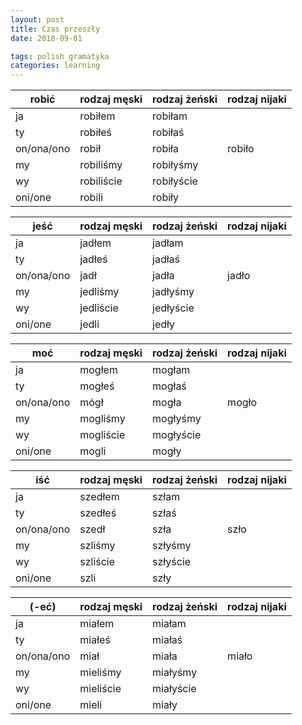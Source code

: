 ```yaml
---
layout: post
title: Czas przeszły
date: 2018-09-01

tags: polish gramatyka
categories: learning
---
```

|robić|rodzaj męski|rodzaj żeński|rodzaj nijaki
|-|-|-|-|
|ja|robiłem|robiłam||
|ty|robiłeś|robiłaś||
|on/ona/ono|robił|robiła|robiło|
|my|robiliśmy|robiłyśmy||
|wy|robiliście|robiłyście||
|oni/one|robili|robiły||

|jeść|rodzaj męski|rodzaj żeński|rodzaj nijaki
|-|-|-|-|
|ja|jadłem|jadłam||
|ty|jadłeś|jadłaś||
|on/ona/ono|jadł|jadła|jadło|
|my|jedliśmy|jadłyśmy||
|wy|jedliście|jedłyście||
|oni/one|jedli|jedły||

|moć|rodzaj męski|rodzaj żeński|rodzaj nijaki
|-|-|-|-|
|ja|mogłem|mogłam||
|ty|mogłeś|mogłaś||
|on/ona/ono|mógł|mogła|mogło|
|my|mogliśmy|mogłyśmy||
|wy|mogliście|mogłyście||
|oni/one|mogli|mogły||

|iść|rodzaj męski|rodzaj żeński|rodzaj nijaki
|-|-|-|-|
|ja|szedłem|szłam||
|ty|szedłeś|szłaś||
|on/ona/ono|szedł|szła|szło|
|my|szliśmy|szłyśmy||
|wy|szliście|szłyście||
|oni/one|szli|szły||

|(-eć)|rodzaj męski|rodzaj żeński|rodzaj nijaki
|-|-|-|-|
|ja|miałem|miałam||
|ty|miałeś|miałaś||
|on/ona/ono|miał|miała|miało|
|my|mieliśmy|miałyśmy||
|wy|mieliście|miałyście||
|oni/one|mieli|miały||
